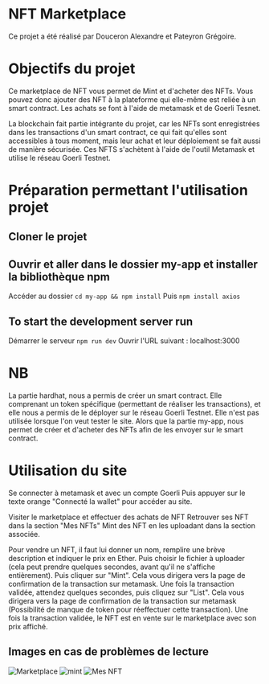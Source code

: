 # NFT Marketplace
Ce projet a été réalisé par Douceron Alexandre et Pateyron Grégoire.

# Objectifs du projet
Ce marketplace de NFT vous permet de Mint et d'acheter des NFTs.
Vous pouvez donc ajouter des NFT à la plateforme qui elle-même est reliée à un smart contract.
Les achats se font à l'aide de metamask et de Goerli Tesnet.

La blockchain fait partie intégrante du projet, car les NFTs sont enregistrées dans les transactions d'un smart contract, ce qui fait qu'elles sont accessibles à tous moment, mais leur achat et leur déploiement se fait aussi de manière sécurisée. Ces NFTS s'achètent à l'aide de l'outil Metamask et utilise le réseau Goerli Testnet.

# Préparation permettant l'utilisation projet
## Cloner le projet

## Ouvrir et aller dans le dossier my-app et installer la bibliothèque npm
Accéder au dossier `cd my-app && npm install` 
Puis `npm install axios`

## To start the development server run 
Démarrer le serveur `npm run dev`
Ouvrir l'URL suivant : localhost:3000

# NB
La partie hardhat, nous a permis de créer un smart contract. Elle comprenant un token spécifique (permettant de réaliser les transactions), et elle nous a permis de le déployer sur le réseau Goerli Testnet. Elle n'est pas utilisée lorsque l'on veut tester le site.
Alors que la partie my-app, nous permet de créer et d'acheter des NFTs afin de les envoyer sur le smart contract.

# Utilisation du site
Se connecter à metamask et avec un compte Goerli
Puis appuyer sur le texte orange "Connecté la wallet" pour accéder au site.

Visiter le marketplace et effectuer des achats de NFT
Retrouver ses NFT dans la section "Mes NFTs"
Mint des NFT en les uploadant dans la section associée.

Pour vendre un NFT, il faut lui donner un nom, remplire une brève description et indiquer le prix en Ether.
Puis choisir le fichier à uploader (cela peut prendre quelques secondes, avant qu'il ne s'affiche entièrement).
Puis cliquer sur "Mint". Cela vous dirigera vers la page de confirmation de la transaction sur metamask.
Une fois la transaction validée, attendez quelques secondes, puis cliquez sur "List". Cela vous dirigera vers la page de confirmation de la transaction sur metamask (Possibilité de manque de token pour réeffectuer cette transaction). 
Une fois la transaction validée, le NFT est en vente sur le marketplace avec son prix affiché.


## Images en cas de problèmes de lecture
![Marketplace](https://user-images.githubusercontent.com/90263420/200898688-0ddf743a-dc69-4b01-a19f-aea3e5ea1152.png)
![mint](https://user-images.githubusercontent.com/90263420/200898734-008e8865-42dd-4ccb-abf5-47560a23d0ed.png)
![Mes NFT](https://user-images.githubusercontent.com/90263420/200898760-8ceab229-1d78-433b-a14c-5040cc4274c5.png)
